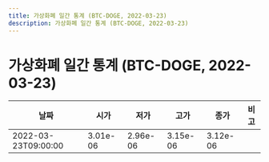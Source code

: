 ```yaml
---
title: 가상화폐 일간 통계 (BTC-DOGE, 2022-03-23)
description: 가상화폐 일간 통계 (BTC-DOGE, 2022-03-23)
---
```


가상화폐 일간 통계 (BTC-DOGE, 2022-03-23)
===

|날짜|시가|저가|고가|종가|비고|
|--|--|--|--|--|--|
|2022-03-23T09:00:00|3.01e-06|2.96e-06|3.15e-06|3.12e-06|    |
